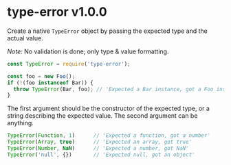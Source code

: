 # type-error v1.0.0

Create a native `TypeError` object by passing the expected type and the actual value.

*Note:* No validation is done; only type & value formatting.

```js
const TypeError = require('type-error');

const foo = new Foo();
if (!(foo instanceof Bar)) {
  throw TypeError(Bar, foo); // 'Expected a Bar instance, got a Foo instance'
}
```

The first argument should be the constructor of the expected type, or a string
describing the expected value. The second argument can be anything.

```js
TypeError(Function, 1)      // 'Expected a function, got a number'
TypeError(Array, true)      // 'Expected an array, got true'
TypeError(Number, NaN)      // 'Expected a number, got NaN'
TypeError('null', {})       // 'Expected null, got an object'
```
